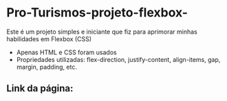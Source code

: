 # Pro-Turismos-projeto-flexbox-

Este é um projeto simples e iniciante que fiz para aprimorar minhas habilidades em Flexbox (CSS)
- Apenas HTML e CSS foram usados
- Propriedades utilizadas: flex-direction, justify-content, align-items, gap, margin, padding, etc.

## Link da página:

